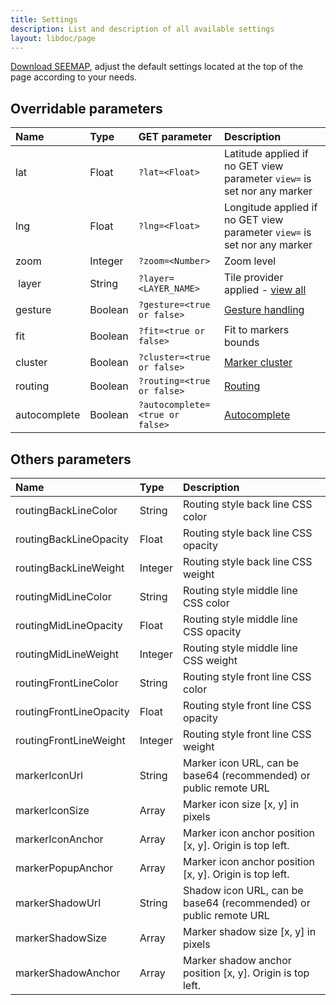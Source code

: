 ```yaml
---
title: Settings
description: List and description of all available settings
layout: libdoc/page
---
```


[Download SEEMAP](installation-and-usage.html), adjust the default settings located at the top of the page according to your needs.


## Overridable parameters

| Name | Type | GET parameter | Description |
| :- | :- | :- | :- |
| lat | Float | `?lat=<Float>` | Latitude applied if no GET view parameter `view=` is set nor any marker |
| lng | Float | `?lng=<Float>` | Longitude applied if no GET view parameter `view=` is set nor any marker |
| zoom | Integer | `?zoom=<Number>` | Zoom level |
| layer | String | `?layer=<LAYER_NAME>` | Tile provider applied - [view all](layers.html) |
| gesture | Boolean | `?gesture=<true or false>` | [Gesture handling](gesture-handling.html) |
| fit | Boolean | `?fit=<true or false>` | Fit to markers bounds |
| cluster | Boolean | `?cluster=<true or false>` | [Marker cluster](marker-cluster.html) |
| routing | Boolean | `?routing=<true or false>` | [Routing](routing.html) |
| autocomplete | Boolean | `?autocomplete=<true or false>` | [Autocomplete](autocomplete.html) |

## Others parameters

| Name | Type | Description |
| :- | :- | :- |
| routingBackLineColor | String | Routing style back line CSS color |
| routingBackLineOpacity | Float | Routing style back line CSS opacity |
| routingBackLineWeight | Integer | Routing style back line CSS weight |
| routingMidLineColor | String | Routing style middle line CSS color |
| routingMidLineOpacity | Float | Routing style middle line CSS opacity |
| routingMidLineWeight | Integer | Routing style middle line CSS weight |
| routingFrontLineColor | String | Routing style front line CSS color |
| routingFrontLineOpacity | Float | Routing style front line CSS opacity |
| routingFrontLineWeight | Integer | Routing style front line CSS weight |
| markerIconUrl | String | Marker icon URL, can be base64 (recommended) or public remote URL |
| markerIconSize | Array | Marker icon size [x, y] in pixels |
| markerIconAnchor | Array | Marker icon anchor position [x, y]. Origin is top left. |
| markerPopupAnchor | Array | Marker icon anchor position [x, y]. Origin is top left. |
| markerShadowUrl | String | Shadow icon URL, can be base64 (recommended) or public remote URL |
| markerShadowSize | Array | Marker shadow size [x, y] in pixels |
| markerShadowAnchor | Array | Marker shadow anchor position [x, y]. Origin is top left. |
